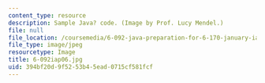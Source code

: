 ```yaml
---
content_type: resource
description: Sample Java? code. (Image by Prof. Lucy Mendel.)
file: null
file_location: /coursemedia/6-092-java-preparation-for-6-170-january-iap-2006/394bf20d9f5253b45ead0715cf581fcf_6-092iap06.jpg
file_type: image/jpeg
resourcetype: Image
title: 6-092iap06.jpg
uid: 394bf20d-9f52-53b4-5ead-0715cf581fcf
---
```

